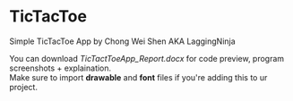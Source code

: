# TicTacToe
Simple TicTacToe App
by Chong Wei Shen AKA LaggingNinja

You can download *TicTactToeApp_Report.docx* for code preview, program screenshots + explaination.\
Make sure to import **drawable** and **font** files if you're adding this to ur project.




